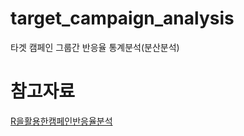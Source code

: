 # target_campaign_analysis
타겟 캠페인 그룹간 반응율 통계분석(분산분석)

참고자료
=============
[R을활용한캠페인반응율분석](https://blog.naver.com/bestinall/222304014503)